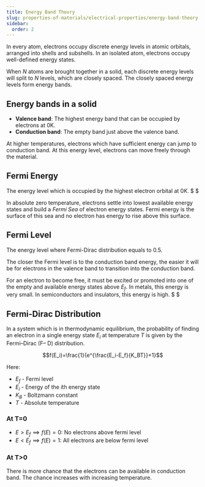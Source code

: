 ```yaml
---
title: Energy Band Theory
slug: properties-of-materials/electrical-properties/energy-band-theory
sidebar:
  order: 2
---
```


In every atom, electrons occupy discrete energy levels in atomic orbitals,
arranged into shells and subshells. In an isolated atom, electrons occupy
well-defined energy states.

When $N$ atoms are brought together in a solid, each discrete energy levels will
split to $N$ levels, which are closely spaced. The closely spaced energy levels
form energy bands.

## Energy bands in a solid

- **Valence band**: The highest energy band that can be occupied by electrons at
  $0\text{K}$.
- **Conduction band**: The empty band just above the valence band.

At higher temperatures, electrons which have sufficient energy can jump to
conduction band. At this energy level, electrons can move freely through the
material.

## Fermi Energy

The energy level which is occupied by the highest electron orbital at $0K$. $ $

In absolute zero temperature, electrons settle into lowest available energy
states and build a _Fermi Sea_ of electron energy states. Fermi energy is the
surface of this sea and no electron has energy to rise above this surface.

## Fermi Level

The energy level where Fermi-Dirac distribution equals to 0.5.

The closer the Fermi level is to the conduction band energy, the easier it will
be for electrons in the valence band to transition into the conduction band.

For an electron to become free, it must be excited or promoted into one of the
empty and available energy states above $E_f$. In metals, this energy is very
small. In semiconductors and insulators, this energy is high. $ $

## Fermi-Dirac Distribution

In a system which is in thermodynamic equilibrium, the probability of finding an
electron in a single energy state $E_i$ at temperature $T$ is given by the
Fermi–Dirac (F– D) distribution.

```math
f(E_i)=\frac{1}{e^{\frac{E_i-E_f}{K_BT}}+1}
```

Here:

- $E_f$ - Fermi level
- $E_i$ - Energy of the $i$th energy state
- $K_B$ - Boltzmann constant
- $T$ - Absolute temperature

### At T=0

- $E>E_f \implies f(E)=0$: No electrons above fermi level
- $E<E_f \implies f(E)=1$: All electrons are below fermi level

### At T>0

There is more chance that the electrons can be available in conduction band. The
chance increases with increasing temperature.
